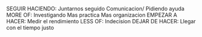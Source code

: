 SEGUIR HACIENDO:
    Juntarnos seguido
    Comunicacion/ Pidiendo ayuda
MORE OF:
    Investigando
    Mas practica
    Mas organizacion
EMPEZAR A HACER:
    Medir el rendimiento
LESS OF:
    Indecision
DEJAR DE HACER:
    Llegar con el tiempo justo
